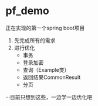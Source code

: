 # pf_demo
正在实现的第一个spring boot项目

1. 先完成所有的需求
2. 进行优化
    * 事务
    * 登录加密
    * 查询（Example类）
    * 返回结果CommonResult
    * 分页
    
···目前只想到这些，一边学一边优化吧
    
